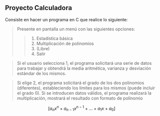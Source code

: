 ## Proyecto Calculadora
Consiste en hacer un programa en C que realice lo siguiente:

> Presente en pantalla un menú con las siguientes opciones:
>> 1. Estadística básica
>> 2. Multiplicación de polinomios
>> 3. (Libre)
>> 0. Salir

> Si el usuario selecciona 1, el programa solicitará una serie de datos para
trabajar y obtendrá la media aritmética, varianza y desviación estándar de
los mismos.

> Si elige 2, el programa solicitará el grado de los dos polinomios (diferentes),
estableciendo los límites para los mismos (puede incluir el grado 0).
Si se introducen datos válidos, el programa realizará la multiplicación, mostrará
el resultado con formato de polinomio 

$$\left[ a_nx^n + a_{n-1}x^{n-1} + ... + a_1x + a_0 \right]$$